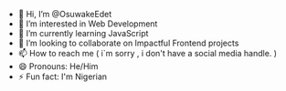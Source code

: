 - 👋 Hi, I’m @OsuwakeEdet
- 👀 I’m interested in Web Development
- 🌱 I’m currently learning JavaScript
- 💞️ I’m looking to collaborate on Impactful Frontend projects
- 📫 How to reach me ( i`m sorry , i don't have a social media handle.  ) 
- 😄 Pronouns: He/Him
- ⚡ Fun fact: I'm Nigerian

<!---
OsuwakeEdet/OsuwakeEdet is a ✨ special ✨ repository because its `README.md` (this file) appears on your GitHub profile.
You can click the Preview link to take a look at your changes.
--->
